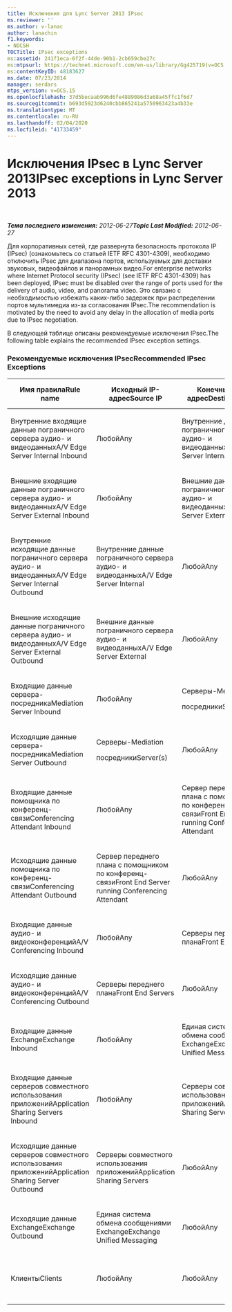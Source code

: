 ```yaml
---
title: Исключения для Lync Server 2013 IPsec
ms.reviewer: ''
ms.author: v-lanac
author: lanachin
f1.keywords:
- NOCSH
TOCTitle: IPsec exceptions
ms:assetid: 241f1eca-6f2f-44de-90b1-2cb659cbe27c
ms:mtpsurl: https://technet.microsoft.com/en-us/library/Gg425719(v=OCS.15)
ms:contentKeyID: 48183627
ms.date: 07/23/2014
manager: serdars
mtps_version: v=OCS.15
ms.openlocfilehash: 37d5becaab996d6fe4889086d3a68a45ffc1f6d7
ms.sourcegitcommit: b693d5923d6240cbb865241a5750963423a4b33e
ms.translationtype: MT
ms.contentlocale: ru-RU
ms.lasthandoff: 02/04/2020
ms.locfileid: "41733459"
---
```

<div data-xmlns="http://www.w3.org/1999/xhtml">

<div class="topic" data-xmlns="http://www.w3.org/1999/xhtml" data-msxsl="urn:schemas-microsoft-com:xslt" data-cs="http://msdn.microsoft.com/en-us/">

<div data-asp="http://msdn2.microsoft.com/asp">

# <a name="ipsec-exceptions-in-lync-server-2013"></a><span data-ttu-id="0e863-102">Исключения IPsec в Lync Server 2013</span><span class="sxs-lookup"><span data-stu-id="0e863-102">IPsec exceptions in Lync Server 2013</span></span>

</div>

<div id="mainSection">

<div id="mainBody">

<span> </span>

<span data-ttu-id="0e863-103">_**Тема последнего изменения:** 2012-06-27_</span><span class="sxs-lookup"><span data-stu-id="0e863-103">_**Topic Last Modified:** 2012-06-27_</span></span>

<span data-ttu-id="0e863-104">Для корпоративных сетей, где развернута безопасность протокола IP (IPsec) (ознакомьтесь со статьей IETF RFC 4301-4309), необходимо отключить IPsec для диапазона портов, используемых для доставки звуковых, видеофайлов и панорамных видео.</span><span class="sxs-lookup"><span data-stu-id="0e863-104">For enterprise networks where Internet Protocol security (IPsec) (see IETF RFC 4301-4309) has been deployed, IPsec must be disabled over the range of ports used for the delivery of audio, video, and panorama video.</span></span> <span data-ttu-id="0e863-105">Это связано с необходимостью избежать каких-либо задержек при распределении портов мультимедиа из-за согласования IPsec.</span><span class="sxs-lookup"><span data-stu-id="0e863-105">The recommendation is motivated by the need to avoid any delay in the allocation of media ports due to IPsec negotiation.</span></span>

<span data-ttu-id="0e863-106">В следующей таблице описаны рекомендуемые исключения IPsec.</span><span class="sxs-lookup"><span data-stu-id="0e863-106">The following table explains the recommended IPsec exception settings.</span></span>

### <a name="recommended-ipsec-exceptions"></a><span data-ttu-id="0e863-107">Рекомендуемые исключения IPsec</span><span class="sxs-lookup"><span data-stu-id="0e863-107">Recommended IPsec Exceptions</span></span>

<table style="width:100%;">
<colgroup>
<col style="width: 14%" />
<col style="width: 14%" />
<col style="width: 14%" />
<col style="width: 14%" />
<col style="width: 14%" />
<col style="width: 14%" />
<col style="width: 14%" />
</colgroup>
<thead>
<tr class="header">
<th><span data-ttu-id="0e863-108">Имя правила</span><span class="sxs-lookup"><span data-stu-id="0e863-108">Rule name</span></span></th>
<th><span data-ttu-id="0e863-109">Исходный IP-адрес</span><span class="sxs-lookup"><span data-stu-id="0e863-109">Source IP</span></span></th>
<th><span data-ttu-id="0e863-110">Конечный IP-адрес</span><span class="sxs-lookup"><span data-stu-id="0e863-110">Destination IP</span></span></th>
<th><span data-ttu-id="0e863-111">Протокол</span><span class="sxs-lookup"><span data-stu-id="0e863-111">Protocol</span></span></th>
<th><span data-ttu-id="0e863-112">Исходный порт</span><span class="sxs-lookup"><span data-stu-id="0e863-112">Source port</span></span></th>
<th><span data-ttu-id="0e863-113">Конечный порт</span><span class="sxs-lookup"><span data-stu-id="0e863-113">Destination port</span></span></th>
<th><span data-ttu-id="0e863-114">Требование проверки подлинности</span><span class="sxs-lookup"><span data-stu-id="0e863-114">Authentication Requirement</span></span></th>
</tr>
</thead>
<tbody>
<tr class="odd">
<td><p><span data-ttu-id="0e863-115">Внутренние входящие данные пограничного сервера аудио- и видеоданных</span><span class="sxs-lookup"><span data-stu-id="0e863-115">A/V Edge Server Internal Inbound</span></span></p></td>
<td><p><span data-ttu-id="0e863-116">Любой</span><span class="sxs-lookup"><span data-stu-id="0e863-116">Any</span></span></p></td>
<td><p><span data-ttu-id="0e863-117">Внутренние данные пограничного сервера аудио- и видеоданных</span><span class="sxs-lookup"><span data-stu-id="0e863-117">A/V Edge Server Internal</span></span></p></td>
<td><p><span data-ttu-id="0e863-118">UDP и TCP</span><span class="sxs-lookup"><span data-stu-id="0e863-118">UDP and TCP</span></span></p></td>
<td><p><span data-ttu-id="0e863-119">Любой</span><span class="sxs-lookup"><span data-stu-id="0e863-119">Any</span></span></p></td>
<td><p><span data-ttu-id="0e863-120">Любой</span><span class="sxs-lookup"><span data-stu-id="0e863-120">Any</span></span></p></td>
<td><p><span data-ttu-id="0e863-121">Не выполнять проверку подлинности</span><span class="sxs-lookup"><span data-stu-id="0e863-121">Do not authenticate</span></span></p></td>
</tr>
<tr class="even">
<td><p><span data-ttu-id="0e863-122">Внешние входящие данные пограничного сервера аудио- и видеоданных</span><span class="sxs-lookup"><span data-stu-id="0e863-122">A/V Edge Server External Inbound</span></span></p></td>
<td><p><span data-ttu-id="0e863-123">Любой</span><span class="sxs-lookup"><span data-stu-id="0e863-123">Any</span></span></p></td>
<td><p><span data-ttu-id="0e863-124">Внешние данные пограничного сервера аудио- и видеоданных</span><span class="sxs-lookup"><span data-stu-id="0e863-124">A/V Edge Server External</span></span></p></td>
<td><p><span data-ttu-id="0e863-125">UDP и TCP</span><span class="sxs-lookup"><span data-stu-id="0e863-125">UDP and TCP</span></span></p></td>
<td><p><span data-ttu-id="0e863-126">Любой</span><span class="sxs-lookup"><span data-stu-id="0e863-126">Any</span></span></p></td>
<td><p><span data-ttu-id="0e863-127">Любой</span><span class="sxs-lookup"><span data-stu-id="0e863-127">Any</span></span></p></td>
<td><p><span data-ttu-id="0e863-128">Не выполнять проверку подлинности</span><span class="sxs-lookup"><span data-stu-id="0e863-128">Do not authenticate</span></span></p></td>
</tr>
<tr class="odd">
<td><p><span data-ttu-id="0e863-129">Внутренние исходящие данные пограничного сервера аудио- и видеоданных</span><span class="sxs-lookup"><span data-stu-id="0e863-129">A/V Edge Server Internal Outbound</span></span></p></td>
<td><p><span data-ttu-id="0e863-130">Внутренние данные пограничного сервера аудио- и видеоданных</span><span class="sxs-lookup"><span data-stu-id="0e863-130">A/V Edge Server Internal</span></span></p></td>
<td><p><span data-ttu-id="0e863-131">Любой</span><span class="sxs-lookup"><span data-stu-id="0e863-131">Any</span></span></p></td>
<td><p><span data-ttu-id="0e863-132">UDP и TCP</span><span class="sxs-lookup"><span data-stu-id="0e863-132">UDP &amp; TCP</span></span></p></td>
<td><p><span data-ttu-id="0e863-133">Любой</span><span class="sxs-lookup"><span data-stu-id="0e863-133">Any</span></span></p></td>
<td><p><span data-ttu-id="0e863-134">Любой</span><span class="sxs-lookup"><span data-stu-id="0e863-134">Any</span></span></p></td>
<td><p><span data-ttu-id="0e863-135">Не выполнять проверку подлинности</span><span class="sxs-lookup"><span data-stu-id="0e863-135">Do not authenticate</span></span></p></td>
</tr>
<tr class="even">
<td><p><span data-ttu-id="0e863-136">Внешние исходящие данные пограничного сервера аудио- и видеоданных</span><span class="sxs-lookup"><span data-stu-id="0e863-136">A/V Edge Server External Outbound</span></span></p></td>
<td><p><span data-ttu-id="0e863-137">Внешние данные пограничного сервера аудио- и видеоданных</span><span class="sxs-lookup"><span data-stu-id="0e863-137">A/V Edge Server External</span></span></p></td>
<td><p><span data-ttu-id="0e863-138">Любой</span><span class="sxs-lookup"><span data-stu-id="0e863-138">Any</span></span></p></td>
<td><p><span data-ttu-id="0e863-139">UDP и TCP</span><span class="sxs-lookup"><span data-stu-id="0e863-139">UDP and TCP</span></span></p></td>
<td><p><span data-ttu-id="0e863-140">Любой</span><span class="sxs-lookup"><span data-stu-id="0e863-140">Any</span></span></p></td>
<td><p><span data-ttu-id="0e863-141">Любой</span><span class="sxs-lookup"><span data-stu-id="0e863-141">Any</span></span></p></td>
<td><p><span data-ttu-id="0e863-142">Не выполнять проверку подлинности</span><span class="sxs-lookup"><span data-stu-id="0e863-142">Do not authenticate</span></span></p></td>
</tr>
<tr class="odd">
<td><p><span data-ttu-id="0e863-143">Входящие данные сервера-посредника</span><span class="sxs-lookup"><span data-stu-id="0e863-143">Mediation Server Inbound</span></span></p></td>
<td><p><span data-ttu-id="0e863-144">Любой</span><span class="sxs-lookup"><span data-stu-id="0e863-144">Any</span></span></p></td>
<td><p><span data-ttu-id="0e863-145">Серверы-</span><span class="sxs-lookup"><span data-stu-id="0e863-145">Mediation</span></span></p>
<p><span data-ttu-id="0e863-146">посредники</span><span class="sxs-lookup"><span data-stu-id="0e863-146">Server(s)</span></span></p></td>
<td><p><span data-ttu-id="0e863-147">UDP и TCP</span><span class="sxs-lookup"><span data-stu-id="0e863-147">UDP and TCP</span></span></p></td>
<td><p><span data-ttu-id="0e863-148">Любой</span><span class="sxs-lookup"><span data-stu-id="0e863-148">Any</span></span></p></td>
<td><p><span data-ttu-id="0e863-149">Любой</span><span class="sxs-lookup"><span data-stu-id="0e863-149">Any</span></span></p></td>
<td><p><span data-ttu-id="0e863-150">Не выполнять проверку подлинности</span><span class="sxs-lookup"><span data-stu-id="0e863-150">Do not authenticate</span></span></p></td>
</tr>
<tr class="even">
<td><p><span data-ttu-id="0e863-151">Исходящие данные сервера-посредника</span><span class="sxs-lookup"><span data-stu-id="0e863-151">Mediation Server Outbound</span></span></p></td>
<td><p><span data-ttu-id="0e863-152">Серверы-</span><span class="sxs-lookup"><span data-stu-id="0e863-152">Mediation</span></span></p>
<p><span data-ttu-id="0e863-153">посредники</span><span class="sxs-lookup"><span data-stu-id="0e863-153">Server(s)</span></span></p></td>
<td><p><span data-ttu-id="0e863-154">Любой</span><span class="sxs-lookup"><span data-stu-id="0e863-154">Any</span></span></p></td>
<td><p><span data-ttu-id="0e863-155">UDP и TCP</span><span class="sxs-lookup"><span data-stu-id="0e863-155">UDP and TCP</span></span></p></td>
<td><p><span data-ttu-id="0e863-156">Любой</span><span class="sxs-lookup"><span data-stu-id="0e863-156">Any</span></span></p></td>
<td><p><span data-ttu-id="0e863-157">Любой</span><span class="sxs-lookup"><span data-stu-id="0e863-157">Any</span></span></p></td>
<td><p><span data-ttu-id="0e863-158">Не выполнять проверку подлинности</span><span class="sxs-lookup"><span data-stu-id="0e863-158">Do not authenticate</span></span></p></td>
</tr>
<tr class="odd">
<td><p><span data-ttu-id="0e863-159">Входящие данные помощника по конференц-связи</span><span class="sxs-lookup"><span data-stu-id="0e863-159">Conferencing Attendant Inbound</span></span></p></td>
<td><p><span data-ttu-id="0e863-160">Любой</span><span class="sxs-lookup"><span data-stu-id="0e863-160">Any</span></span></p></td>
<td><p><span data-ttu-id="0e863-161">Сервер переднего плана с помощником по конференц-связи</span><span class="sxs-lookup"><span data-stu-id="0e863-161">Front End Server running Conferencing Attendant</span></span></p></td>
<td><p><span data-ttu-id="0e863-162">UDP и TCP</span><span class="sxs-lookup"><span data-stu-id="0e863-162">UDP and TCP</span></span></p></td>
<td><p><span data-ttu-id="0e863-163">Любой</span><span class="sxs-lookup"><span data-stu-id="0e863-163">Any</span></span></p></td>
<td><p><span data-ttu-id="0e863-164">Любой</span><span class="sxs-lookup"><span data-stu-id="0e863-164">Any</span></span></p></td>
<td><p><span data-ttu-id="0e863-165">Не выполнять проверку подлинности</span><span class="sxs-lookup"><span data-stu-id="0e863-165">Do not authenticate</span></span></p></td>
</tr>
<tr class="even">
<td><p><span data-ttu-id="0e863-166">Исходящие данные помощника по конференц-связи</span><span class="sxs-lookup"><span data-stu-id="0e863-166">Conferencing Attendant Outbound</span></span></p></td>
<td><p><span data-ttu-id="0e863-167">Сервер переднего плана с помощником по конференц-связи</span><span class="sxs-lookup"><span data-stu-id="0e863-167">Front End Server running Conferencing Attendant</span></span></p></td>
<td><p><span data-ttu-id="0e863-168">Любой</span><span class="sxs-lookup"><span data-stu-id="0e863-168">Any</span></span></p></td>
<td><p><span data-ttu-id="0e863-169">UDP и TCP</span><span class="sxs-lookup"><span data-stu-id="0e863-169">UDP and TCP</span></span></p></td>
<td><p><span data-ttu-id="0e863-170">Любой</span><span class="sxs-lookup"><span data-stu-id="0e863-170">Any</span></span></p></td>
<td><p><span data-ttu-id="0e863-171">Любой</span><span class="sxs-lookup"><span data-stu-id="0e863-171">Any</span></span></p></td>
<td><p><span data-ttu-id="0e863-172">Не выполнять проверку подлинности</span><span class="sxs-lookup"><span data-stu-id="0e863-172">Do not authenticate</span></span></p></td>
</tr>
<tr class="odd">
<td><p><span data-ttu-id="0e863-173">Входящие данные аудио- и видеоконференций</span><span class="sxs-lookup"><span data-stu-id="0e863-173">A/V Conferencing Inbound</span></span></p></td>
<td><p><span data-ttu-id="0e863-174">Любой</span><span class="sxs-lookup"><span data-stu-id="0e863-174">Any</span></span></p></td>
<td><p><span data-ttu-id="0e863-175">Серверы переднего плана</span><span class="sxs-lookup"><span data-stu-id="0e863-175">Front End Servers</span></span></p></td>
<td><p><span data-ttu-id="0e863-176">UDP и TCP</span><span class="sxs-lookup"><span data-stu-id="0e863-176">UDP and TCP</span></span></p></td>
<td><p><span data-ttu-id="0e863-177">Любой</span><span class="sxs-lookup"><span data-stu-id="0e863-177">Any</span></span></p></td>
<td><p><span data-ttu-id="0e863-178">Любой</span><span class="sxs-lookup"><span data-stu-id="0e863-178">Any</span></span></p></td>
<td><p><span data-ttu-id="0e863-179">Не выполнять проверку подлинности</span><span class="sxs-lookup"><span data-stu-id="0e863-179">Do not authenticate</span></span></p></td>
</tr>
<tr class="even">
<td><p><span data-ttu-id="0e863-180">Исходящие данные аудио- и видеоконференций</span><span class="sxs-lookup"><span data-stu-id="0e863-180">A/V Conferencing Outbound</span></span></p></td>
<td><p><span data-ttu-id="0e863-181">Серверы переднего плана</span><span class="sxs-lookup"><span data-stu-id="0e863-181">Front End Servers</span></span></p></td>
<td><p><span data-ttu-id="0e863-182">Любой</span><span class="sxs-lookup"><span data-stu-id="0e863-182">Any</span></span></p></td>
<td><p><span data-ttu-id="0e863-183">UDP и TCP</span><span class="sxs-lookup"><span data-stu-id="0e863-183">UDP and TCP</span></span></p></td>
<td><p><span data-ttu-id="0e863-184">Любой</span><span class="sxs-lookup"><span data-stu-id="0e863-184">Any</span></span></p></td>
<td><p><span data-ttu-id="0e863-185">Любой</span><span class="sxs-lookup"><span data-stu-id="0e863-185">Any</span></span></p></td>
<td><p><span data-ttu-id="0e863-186">Не выполнять проверку подлинности</span><span class="sxs-lookup"><span data-stu-id="0e863-186">Do not authenticate</span></span></p></td>
</tr>
<tr class="odd">
<td><p><span data-ttu-id="0e863-187">Входящие данные Exchange</span><span class="sxs-lookup"><span data-stu-id="0e863-187">Exchange Inbound</span></span></p></td>
<td><p><span data-ttu-id="0e863-188">Любой</span><span class="sxs-lookup"><span data-stu-id="0e863-188">Any</span></span></p></td>
<td><p><span data-ttu-id="0e863-189">Единая система обмена сообщениями Exchange</span><span class="sxs-lookup"><span data-stu-id="0e863-189">Exchange Unified Messaging</span></span></p></td>
<td><p><span data-ttu-id="0e863-190">UDP и TCP</span><span class="sxs-lookup"><span data-stu-id="0e863-190">UDP and TCP</span></span></p></td>
<td><p><span data-ttu-id="0e863-191">Любой</span><span class="sxs-lookup"><span data-stu-id="0e863-191">Any</span></span></p></td>
<td><p><span data-ttu-id="0e863-192">Любой</span><span class="sxs-lookup"><span data-stu-id="0e863-192">Any</span></span></p></td>
<td><p><span data-ttu-id="0e863-193">Не выполнять проверку подлинности</span><span class="sxs-lookup"><span data-stu-id="0e863-193">Do not authenticate</span></span></p></td>
</tr>
<tr class="even">
<td><p><span data-ttu-id="0e863-194">Входящие данные серверов совместного использования приложений</span><span class="sxs-lookup"><span data-stu-id="0e863-194">Application Sharing Servers Inbound</span></span></p></td>
<td><p><span data-ttu-id="0e863-195">Любой</span><span class="sxs-lookup"><span data-stu-id="0e863-195">Any</span></span></p></td>
<td><p><span data-ttu-id="0e863-196">Серверы совместного использования приложений</span><span class="sxs-lookup"><span data-stu-id="0e863-196">Application Sharing Servers</span></span></p></td>
<td><p><span data-ttu-id="0e863-197">TCP</span><span class="sxs-lookup"><span data-stu-id="0e863-197">TCP</span></span></p></td>
<td><p><span data-ttu-id="0e863-198">Любой</span><span class="sxs-lookup"><span data-stu-id="0e863-198">Any</span></span></p></td>
<td><p><span data-ttu-id="0e863-199">Любой</span><span class="sxs-lookup"><span data-stu-id="0e863-199">Any</span></span></p></td>
<td><p><span data-ttu-id="0e863-200">Не выполнять проверку подлинности</span><span class="sxs-lookup"><span data-stu-id="0e863-200">Do not authenticate</span></span></p></td>
</tr>
<tr class="odd">
<td><p><span data-ttu-id="0e863-201">Исходящие данные серверов совместного использования приложений</span><span class="sxs-lookup"><span data-stu-id="0e863-201">Application Sharing Server Outbound</span></span></p></td>
<td><p><span data-ttu-id="0e863-202">Серверы совместного использования приложений</span><span class="sxs-lookup"><span data-stu-id="0e863-202">Application Sharing Servers</span></span></p></td>
<td><p><span data-ttu-id="0e863-203">Любой</span><span class="sxs-lookup"><span data-stu-id="0e863-203">Any</span></span></p></td>
<td><p><span data-ttu-id="0e863-204">TCP</span><span class="sxs-lookup"><span data-stu-id="0e863-204">TCP</span></span></p></td>
<td><p><span data-ttu-id="0e863-205">Любой</span><span class="sxs-lookup"><span data-stu-id="0e863-205">Any</span></span></p></td>
<td><p><span data-ttu-id="0e863-206">Любой</span><span class="sxs-lookup"><span data-stu-id="0e863-206">Any</span></span></p></td>
<td><p><span data-ttu-id="0e863-207">Не выполнять проверку подлинности</span><span class="sxs-lookup"><span data-stu-id="0e863-207">Do not authenticate</span></span></p></td>
</tr>
<tr class="even">
<td><p><span data-ttu-id="0e863-208">Исходящие данные Exchange</span><span class="sxs-lookup"><span data-stu-id="0e863-208">Exchange Outbound</span></span></p></td>
<td><p><span data-ttu-id="0e863-209">Единая система обмена сообщениями Exchange</span><span class="sxs-lookup"><span data-stu-id="0e863-209">Exchange Unified Messaging</span></span></p></td>
<td><p><span data-ttu-id="0e863-210">Любой</span><span class="sxs-lookup"><span data-stu-id="0e863-210">Any</span></span></p></td>
<td><p><span data-ttu-id="0e863-211">UDP и TCP</span><span class="sxs-lookup"><span data-stu-id="0e863-211">UDP and TCP</span></span></p></td>
<td><p><span data-ttu-id="0e863-212">Любой</span><span class="sxs-lookup"><span data-stu-id="0e863-212">Any</span></span></p></td>
<td><p><span data-ttu-id="0e863-213">Любой</span><span class="sxs-lookup"><span data-stu-id="0e863-213">Any</span></span></p></td>
<td><p><span data-ttu-id="0e863-214">Не выполнять проверку подлинности</span><span class="sxs-lookup"><span data-stu-id="0e863-214">Do not authenticate</span></span></p></td>
</tr>
<tr class="odd">
<td><p><span data-ttu-id="0e863-215">Клиенты</span><span class="sxs-lookup"><span data-stu-id="0e863-215">Clients</span></span></p></td>
<td><p><span data-ttu-id="0e863-216">Любой</span><span class="sxs-lookup"><span data-stu-id="0e863-216">Any</span></span></p></td>
<td><p><span data-ttu-id="0e863-217">Любой</span><span class="sxs-lookup"><span data-stu-id="0e863-217">Any</span></span></p></td>
<td><p><span data-ttu-id="0e863-218">UDP</span><span class="sxs-lookup"><span data-stu-id="0e863-218">UDP</span></span></p></td>
<td><p><span data-ttu-id="0e863-219">Указанный диапазон портов мультимедиа</span><span class="sxs-lookup"><span data-stu-id="0e863-219">Specified media port range</span></span></p></td>
<td><p><span data-ttu-id="0e863-220">Любой</span><span class="sxs-lookup"><span data-stu-id="0e863-220">Any</span></span></p></td>
<td><p><span data-ttu-id="0e863-221">Не выполнять проверку подлинности</span><span class="sxs-lookup"><span data-stu-id="0e863-221">Do not authenticate</span></span></p></td>
</tr>
</tbody>
</table>


</div>

<span> </span>

</div>

</div>

</div>

